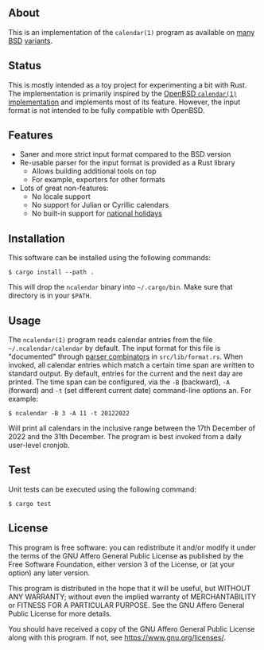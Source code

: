 ## About

This is an implementation of the `calendar(1)` program as available on [many][openbsd calendar] [BSD][freebsd calendar] [variants][netbsd calendar].

## Status

This is mostly intended as a toy project for experimenting a bit with Rust.
The implementation is primarily inspired by the [OpenBSD `calendar(1)` implementation][openbsd calendar] and implements most of its feature.
However, the input format is not intended to be fully compatible with OpenBSD.

## Features

* Saner and more strict input format compared to the BSD version
* Re-usable parser for the input format is provided as a Rust library
    * Allows building additional tools on top
    * For example, exporters for other formats
* Lots of great non-features:
    * No locale support
    * No support for Julian or Cyrillic calendars
    * No built-in support for [national holidays][openbsd ostern.c]

## Installation

This software can be installed using the following commands:

    $ cargo install --path .

This will drop the `ncalendar` binary into `~/.cargo/bin`.
Make sure that directory is in your `$PATH`.

## Usage

The `ncalendar(1)` program reads calendar entries from the file `~/.ncalendar/calendar` by default.
The input format for this file is "documented" through [parser combinators][parser combinators wk] in `src/lib/format.rs`.
When invoked, all calendar entries which match a certain time span are written to standard output.
By default, entries for the current and the next day are printed.
The time span can be configured, via the `-B` (backward), `-A` (forward) and `-t` (set different current date) command-line options an.
For example:

    $ ncalendar -B 3 -A 11 -t 20122022

Will print all calendars in the inclusive range between the 17th December of 2022 and the 31th December.
The program is best invoked from a daily user-level cronjob.

## Test

Unit tests can be executed using the following command:

    $ cargo test


## License

This program is free software: you can redistribute it and/or modify it
under the terms of the GNU Affero General Public License as published by
the Free Software Foundation, either version 3 of the License, or (at
your option) any later version.

This program is distributed in the hope that it will be useful, but
WITHOUT ANY WARRANTY; without even the implied warranty of
MERCHANTABILITY or FITNESS FOR A PARTICULAR PURPOSE. See the GNU Affero
General Public License for more details.

You should have received a copy of the GNU Affero General Public License
along with this program. If not, see <https://www.gnu.org/licenses/>.

[openbsd calendar]: https://man.openbsd.org/calendar
[freebsd calendar]: https://www.freebsd.org/cgi/man.cgi?query=calendar
[netbsd calendar]: https://man.netbsd.org/calendar.1
[parser combinators wk]: https://en.wikipedia.org/wiki/Parser_combinator
[openbsd ostern.c]: https://github.com/openbsd/src/blob/47f32dc2b6cade03c63e7f98f4f715cb45238c6e/usr.bin/calendar/ostern.c
